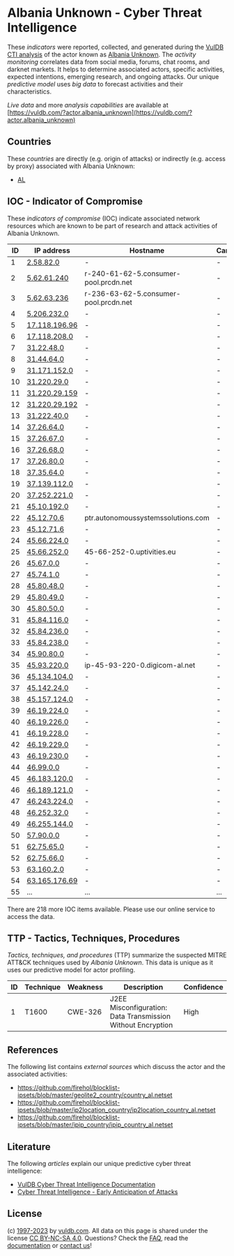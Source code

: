 # Albania Unknown - Cyber Threat Intelligence

These _indicators_ were reported, collected, and generated during the [VulDB CTI analysis](https://vuldb.com/?kb.cti) of the actor known as [Albania Unknown](https://vuldb.com/?actor.albania_unknown). The _activity monitoring_ correlates data from social media, forums, chat rooms, and darknet markets. It helps to determine associated actors, specific activities, expected intentions, emerging research, and ongoing attacks. Our unique _predictive model_ uses _big data_ to forecast activities and their characteristics.

_Live data_ and more _analysis capabilities_ are available at [https://vuldb.com/?actor.albania_unknown](https://vuldb.com/?actor.albania_unknown)

## Countries

These _countries_ are directly (e.g. origin of attacks) or indirectly (e.g. access by proxy) associated with Albania Unknown:

* [AL](https://vuldb.com/?country.al)

## IOC - Indicator of Compromise

These _indicators of compromise_ (IOC) indicate associated network resources which are known to be part of research and attack activities of Albania Unknown.

ID | IP address | Hostname | Campaign | Confidence
-- | ---------- | -------- | -------- | ----------
1 | [2.58.82.0](https://vuldb.com/?ip.2.58.82.0) | - | - | High
2 | [5.62.61.240](https://vuldb.com/?ip.5.62.61.240) | r-240-61-62-5.consumer-pool.prcdn.net | - | High
3 | [5.62.63.236](https://vuldb.com/?ip.5.62.63.236) | r-236-63-62-5.consumer-pool.prcdn.net | - | High
4 | [5.206.232.0](https://vuldb.com/?ip.5.206.232.0) | - | - | High
5 | [17.118.196.96](https://vuldb.com/?ip.17.118.196.96) | - | - | High
6 | [17.118.208.0](https://vuldb.com/?ip.17.118.208.0) | - | - | High
7 | [31.22.48.0](https://vuldb.com/?ip.31.22.48.0) | - | - | High
8 | [31.44.64.0](https://vuldb.com/?ip.31.44.64.0) | - | - | High
9 | [31.171.152.0](https://vuldb.com/?ip.31.171.152.0) | - | - | High
10 | [31.220.29.0](https://vuldb.com/?ip.31.220.29.0) | - | - | High
11 | [31.220.29.159](https://vuldb.com/?ip.31.220.29.159) | - | - | High
12 | [31.220.29.192](https://vuldb.com/?ip.31.220.29.192) | - | - | High
13 | [31.222.40.0](https://vuldb.com/?ip.31.222.40.0) | - | - | High
14 | [37.26.64.0](https://vuldb.com/?ip.37.26.64.0) | - | - | High
15 | [37.26.67.0](https://vuldb.com/?ip.37.26.67.0) | - | - | High
16 | [37.26.68.0](https://vuldb.com/?ip.37.26.68.0) | - | - | High
17 | [37.26.80.0](https://vuldb.com/?ip.37.26.80.0) | - | - | High
18 | [37.35.64.0](https://vuldb.com/?ip.37.35.64.0) | - | - | High
19 | [37.139.112.0](https://vuldb.com/?ip.37.139.112.0) | - | - | High
20 | [37.252.221.0](https://vuldb.com/?ip.37.252.221.0) | - | - | High
21 | [45.10.192.0](https://vuldb.com/?ip.45.10.192.0) | - | - | High
22 | [45.12.70.6](https://vuldb.com/?ip.45.12.70.6) | ptr.autonomoussystemssolutions.com | - | High
23 | [45.12.71.6](https://vuldb.com/?ip.45.12.71.6) | - | - | High
24 | [45.66.224.0](https://vuldb.com/?ip.45.66.224.0) | - | - | High
25 | [45.66.252.0](https://vuldb.com/?ip.45.66.252.0) | 45-66-252-0.uptivities.eu | - | High
26 | [45.67.0.0](https://vuldb.com/?ip.45.67.0.0) | - | - | High
27 | [45.74.1.0](https://vuldb.com/?ip.45.74.1.0) | - | - | High
28 | [45.80.48.0](https://vuldb.com/?ip.45.80.48.0) | - | - | High
29 | [45.80.49.0](https://vuldb.com/?ip.45.80.49.0) | - | - | High
30 | [45.80.50.0](https://vuldb.com/?ip.45.80.50.0) | - | - | High
31 | [45.84.116.0](https://vuldb.com/?ip.45.84.116.0) | - | - | High
32 | [45.84.236.0](https://vuldb.com/?ip.45.84.236.0) | - | - | High
33 | [45.84.238.0](https://vuldb.com/?ip.45.84.238.0) | - | - | High
34 | [45.90.80.0](https://vuldb.com/?ip.45.90.80.0) | - | - | High
35 | [45.93.220.0](https://vuldb.com/?ip.45.93.220.0) | ip-45-93-220-0.digicom-al.net | - | High
36 | [45.134.104.0](https://vuldb.com/?ip.45.134.104.0) | - | - | High
37 | [45.142.24.0](https://vuldb.com/?ip.45.142.24.0) | - | - | High
38 | [45.157.124.0](https://vuldb.com/?ip.45.157.124.0) | - | - | High
39 | [46.19.224.0](https://vuldb.com/?ip.46.19.224.0) | - | - | High
40 | [46.19.226.0](https://vuldb.com/?ip.46.19.226.0) | - | - | High
41 | [46.19.228.0](https://vuldb.com/?ip.46.19.228.0) | - | - | High
42 | [46.19.229.0](https://vuldb.com/?ip.46.19.229.0) | - | - | High
43 | [46.19.230.0](https://vuldb.com/?ip.46.19.230.0) | - | - | High
44 | [46.99.0.0](https://vuldb.com/?ip.46.99.0.0) | - | - | High
45 | [46.183.120.0](https://vuldb.com/?ip.46.183.120.0) | - | - | High
46 | [46.189.121.0](https://vuldb.com/?ip.46.189.121.0) | - | - | High
47 | [46.243.224.0](https://vuldb.com/?ip.46.243.224.0) | - | - | High
48 | [46.252.32.0](https://vuldb.com/?ip.46.252.32.0) | - | - | High
49 | [46.255.144.0](https://vuldb.com/?ip.46.255.144.0) | - | - | High
50 | [57.90.0.0](https://vuldb.com/?ip.57.90.0.0) | - | - | High
51 | [62.75.65.0](https://vuldb.com/?ip.62.75.65.0) | - | - | High
52 | [62.75.66.0](https://vuldb.com/?ip.62.75.66.0) | - | - | High
53 | [63.160.2.0](https://vuldb.com/?ip.63.160.2.0) | - | - | High
54 | [63.165.176.69](https://vuldb.com/?ip.63.165.176.69) | - | - | High
55 | ... | ... | ... | ...

There are 218 more IOC items available. Please use our online service to access the data.

## TTP - Tactics, Techniques, Procedures

_Tactics, techniques, and procedures_ (TTP) summarize the suspected MITRE ATT&CK techniques used by _Albania Unknown_. This data is unique as it uses our predictive model for actor profiling.

ID | Technique | Weakness | Description | Confidence
-- | --------- | -------- | ----------- | ----------
1 | T1600 | CWE-326 | J2EE Misconfiguration: Data Transmission Without Encryption | High

## References

The following list contains _external sources_ which discuss the actor and the associated activities:

* https://github.com/firehol/blocklist-ipsets/blob/master/geolite2_country/country_al.netset
* https://github.com/firehol/blocklist-ipsets/blob/master/ip2location_country/ip2location_country_al.netset
* https://github.com/firehol/blocklist-ipsets/blob/master/ipip_country/ipip_country_al.netset

## Literature

The following _articles_ explain our unique predictive cyber threat intelligence:

* [VulDB Cyber Threat Intelligence Documentation](https://vuldb.com/?kb.cti)
* [Cyber Threat Intelligence - Early Anticipation of Attacks](https://www.scip.ch/en/?labs.20201022)

## License

(c) [1997-2023](https://vuldb.com/?kb.changelog) by [vuldb.com](https://vuldb.com/?kb.about). All data on this page is shared under the license [CC BY-NC-SA 4.0](https://creativecommons.org/licenses/by-nc-sa/4.0/). Questions? Check the [FAQ](https://vuldb.com/?kb.faq), read the [documentation](https://vuldb.com/?kb) or [contact us](https://vuldb.com/?contact)!
